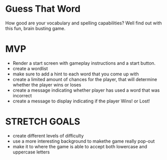 # Guess That Word

 How good are your vocabulary and spelling capabilities? Well find out with this fun, brain busting game.
#
#
# MVP
* Render a start screen with gameplay instructions and a start button.
* create a wordlist
* make sure to add a hint to each word that you come up with
* create a limited amount of chances for the player, that will determine whether the player wins or loses
* create a message indicating whether player has used a word that was incorrect
* create a message to display indicating if the player Wins! or Lost!
#
#
# STRETCH GOALS
* create different levels of difficulty
* use a more interesting background to makethe game really pop-out
* make it to where the game is able to accept both lowercase and uppercase letters
